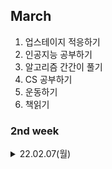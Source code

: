 
## March
  1. 업스테이지 적응하기
  2. 인공지능 공부하기
  3. 알고리즘 간간이 풀기
  4. CS 공부하기
  5. 운동하기
  6. 책읽기

### 2nd week

<details markdown="1">
<summary>22.02.07(월)</summary>
</br>

__업무__  
[ ] 온보딩

__공부__  
[ ] 인공지능
[ ] C/C++ 노션 정리

</details>

